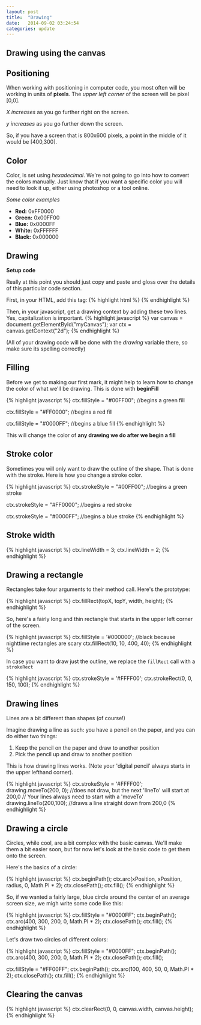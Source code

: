 ```yaml
---
layout: post
title:  "Drawing"
date:   2014-09-02 03:24:54
categories: update
---
```


Drawing using the canvas
-------------------------


Positioning
--------------------------

When working with positioning in computer code, you most often will be working in units of **pixels**. The *upper left corner* of the screen will be pixel [0,0].

*X increases* as you go further right on the screen.

*y increases* as you go further down the screen.

So, if you have a screen that is 800x600 pixels, a point in the middle of it would be [400,300].

Color
-----------------------------

Color, is set using *hexadecimal*. We're not going to go into how to convert the colors manually. Just know that if you want a specific color you will need to look it up, either using photoshop or a tool online.

*Some color examples*

- **Red:** 0xFF0000
- **Green:** 0x00FF00
- **Blue:** 0x0000FF
- **White:** 0xFFFFFF
- **Black:** 0x000000

Drawing
------------------------------

**Setup code**

Really at this point you should just copy and paste and gloss over the details of this particular code section.

First, in your HTML, add this tag:
{% highlight html %}
<canvas id="myCanvas" width="800" height="600"></canvas>
{% endhighlight %}


Then, in your javascript, get a drawing context by adding these two lines. Yes, capitalization is important.
{% highlight javascript %}
var canvas = document.getElementById("myCanvas");
var ctx = canvas.getContext("2d");
{% endhighlight %}

(All of your drawing code will be done with the *drawing* variable there, so make sure its spelling correctly)


Filling
---------------------------

Before we get to making our first mark, it might help to learn how to change the color of what we'll be drawing. This is done with **beginFill**

{% highlight javascript %}
ctx.fillStyle = "#00FF00"; //begins a green fill

ctx.fillStyle = "#FF0000"; //begins a red fill

ctx.fillStyle = "#0000FF"; //begins a blue fill
{% endhighlight %}

This will change the color of **any drawing we do after we begin a fill**

Stroke color
---------------------------------

Sometimes you will only want to draw the outline of the shape. That is done with the stroke. Here is how you change a stroke color.

{% highlight javascript %}
ctx.strokeStyle = "#00FF00"; //begins a green stroke

ctx.strokeStyle = "#FF0000"; //begins a red stroke

ctx.strokeStyle = "#0000FF"; //begins a blue stroke
{% endhighlight %}


Stroke width
-------------------------------

{% highlight javascript %}
ctx.lineWidth = 3;
ctx.lineWidth = 2;
{% endhighlight %}

Drawing a rectangle
-------------------------------

Rectangles take four arguments to their method call. Here's the prototype:

{% highlight javascript %}
ctx.fillRect(topX, topY, width, height);
{% endhighlight %}

So, here's a fairly long and thin rectangle that starts in the upper left corner of the screen.

{% highlight javascript %}
ctx.fillStyle = '#000000'; //black because nighttime rectangles are scary
ctx.fillRect(10, 10, 400, 40);
{% endhighlight %}

In case you want to draw just the outline, we replace the `fillRect` call with a `strokeRect`

{% highlight javascript %}
ctx.strokeStyle = '#FFFF00';
ctx.strokeRect(0, 0, 150, 100);
{% endhighlight %}

Drawing lines
-----------------------------------

Lines are a bit different than shapes (of course!)

Imagine drawing a line as such: you have a pencil on the paper, and you can do either two things:

1. Keep the pencil on the paper and draw to another position
2. Pick the pencil up and draw to another position

This is how drawing lines works. (Note your 'digital pencil' always starts in the upper lefthand corner).

{% highlight javascript %}
ctx.strokeStyle = '#FFFF00';
drawing.moveTo(200, 0); //does not draw, but the next 'lineTo' will start at 200,0
						// Your lines always need to start with a 'moveTo'
drawing.lineTo(200,100); //draws a line straight down from 200,0
{% endhighlight %}

Drawing a circle
---------------------------

Circles, while cool, are a bit complex with the basic canvas. We'll make them a bit easier soon, but for now let's look at the basic code to get them onto the screen.

Here's the basics of a circle:

{% highlight javascript %}
ctx.beginPath();
ctx.arc(xPosition, xPosition, radius, 0, Math.PI * 2);
ctx.closePath();
ctx.fill();
{% endhighlight %}

So, if we wanted a fairly large, blue circle around the center of an average screen size, we migh write some code like this:

{% highlight javascript %}
ctx.fillStyle = "#0000FF"; 
ctx.beginPath();
ctx.arc(400, 300, 200, 0, Math.PI * 2);
ctx.closePath();
ctx.fill();
{% endhighlight %}

Let's draw two circles of different colors:

{% highlight javascript %}
ctx.fillStyle = "#0000FF"; 
ctx.beginPath();
ctx.arc(400, 300, 200, 0, Math.PI * 2);
ctx.closePath();
ctx.fill();

ctx.fillStyle = "#FF00FF"; 
ctx.beginPath();
ctx.arc(100, 400, 50, 0, Math.PI * 2);
ctx.closePath();
ctx.fill();
{% endhighlight %}

Clearing the canvas
-----------------------------------

{% highlight javascript %}
ctx.clearRect(0, 0, canvas.width, canvas.height);
{% endhighlight %}